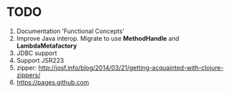 # TODO

1. Documentation 'Functional Concepts'
1. Improve Java interop. Migrate to use **MethodHandle** and **LambdaMetafactory** 
1. JDBC support
1. Support JSR223
1. zipper: http://josf.info/blog/2014/03/21/getting-acquainted-with-clojure-zippers/
1. https://pages.github.com
